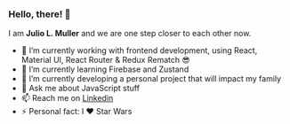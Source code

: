 ### Hello, there! 👋

I am **Julio L. Muller** and we are one step closer to each other now.

- 🔭 I’m currently working with frontend development, using React, Material UI, React Router & Redux Rematch 😎
- 🌱 I’m currently learning Firebase and Zustand
- 👯 I’m currently developing a personal project that will impact my family
- 💬 Ask me about JavaScript stuff
- 📫 Reach me on [Linkedin](https://linkedin.com/in/juliolmuller)
- ⚡ Personal fact: I :heart: Star Wars
